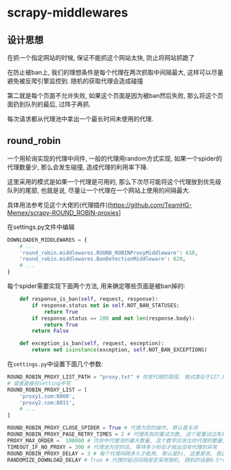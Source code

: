# scrapy-middlewares

## 设计思想

在抓一个指定网站的时候, 保证不能抓这个网站太快, 防止将网站抓跪了

在防止被ban上, 我们的理想条件是每个代理在两次抓取中间隔最大, 这样可以尽量避免被反爬引擎监控到. 随机的获取代理会造成碰撞

第二就是每个页面不允许失败, 如果这个页面是因为被ban然后失败, 那么将这个页面扔到队列的最后, 过阵子再抓.

每次请求都从代理池中拿出一个最长时间未使用的代理.


## round_robin

一个用轮询实现的代理中间件, 一般的代理用random方式实现, 如果一个spider的代理数量少, 那么会发生碰撞, 造成代理的利用率下降.

这里采用的模式是如果一个代理是可用的, 那么下次尽可能将这个代理放到优先级队列的尾部, 也就是说, 尽量让一个代理在一个网站上使用的间隔最大.


具体用法参考见这个大佬的(代理插件)[https://github.com/TeamHG-Memex/scrapy-ROUND_ROBIN-proxies]

在settings.py文件中编辑

```python
DOWNLOADER_MIDDLEWARES = {
    # ...
    'round_robin.middlewares.ROUND_ROBINProxyMiddleware': 610,
    'round_robin.middlewares.BanDetectionMiddleware': 620,
    # ...
}
```


每个spider需要实现下面两个方法, 用来确定哪些页面是被ban掉的:

```python
    def response_is_ban(self, request, response):
        if response.status not in self.NOT_BAN_STATUSES:
            return True
        if response.status == 200 and not len(response.body):
            return True
        return False

    def exception_is_ban(self, request, exception):
        return not isinstance(exception, self.NOT_BAN_EXCEPTIONS)
 ```

 在`settings.py`中设置下面几个参数:


```python
ROUND_ROBIN_PROXY_LIST_PATH = "proxy.txt" # 存放代理的路径, 格式类似于127.0.0.1:8080
# 或者直接在setting中写
ROUND_ROBIN_PROXY_LIST = [
    'proxy1.com:8000',
    'proxy2.com:8031',
    # ...
]

ROUND_ROBIN_PROXY_CLOSE_SPIDER = True # 代理为空的操作, 默认是关闭
ROUND_ROBIN_PROXY_PAGE_RETRY_TIMES = 2 # 代理失败的重试次数, 这个是重试过失败后会扔到队列最后面, 也就是说, 不允许有失败的页面
PROXY_MAX_ORDER =  100000 # 内存中代理池的最大数量, 这个数字应该比你代理的数量大一倍, 建议
TIMEOUT_IF_NO_PROXY = 300 # 代理池为空的话, 等待多少秒后才抛出没有代理的异常
ROUND_ROBIN_PROXY_DELAY = 3 # 每个代理间隔多久才能用, 默认是3s, 这里是说, 我这个代理再次请求这个网站的间隔
RANDOMIZE_DOWNLOAD_DELAY # True # 代理的延迟间隔是否采用随机, 随机的话是0.5*delay ~ 1.5*delay之间
```